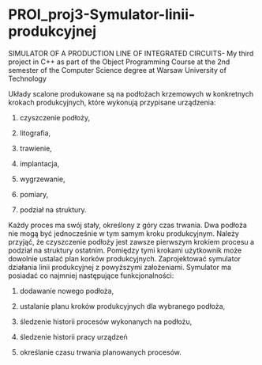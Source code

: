 # PROI_proj3-Symulator-linii-produkcyjnej
SIMULATOR OF A PRODUCTION LINE OF INTEGRATED CIRCUITS- My third project in C++ as part of the Object Programming Course at the 2nd semester of the Computer Science degree at Warsaw University of Technology

Układy scalone produkowane są na podłożach krzemowych w konkretnych krokach produkcyjnych, które wykonują przypisane urządzenia: 

1. czyszczenie podłoży, 

2. litografia, 

3. trawienie, 

4. implantacja, 

5. wygrzewanie, 

6. pomiary, 

7. podział na struktury. 

Każdy proces ma swój stały, określony z góry czas trwania. Dwa podłoża nie mogą być jednocześnie w tym samym kroku produkcyjnym. Należy przyjąć, że czyszczenie podłoży jest zawsze pierwszym krokiem procesu a podział na struktury ostatnim. Pomiędzy tymi krokami użytkownik może dowolnie ustalać plan korków produkcyjnych. Zaprojektować symulator działania linii produkcyjnej z powyższymi założeniami. Symulator ma posiadać co najmniej następujące funkcjonalności: 

1. dodawanie nowego podłoża, 

2. ustalanie planu kroków produkcyjnych dla wybranego podłoża, 

3. śledzenie historii procesów wykonanych na podłożu, 

4. śledzenie historii pracy urządzeń 

5. określanie czasu trwania planowanych procesów. 
